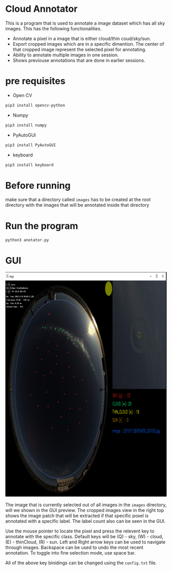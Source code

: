 # Cloud Annotator
This is a program that is used to annotate a image dataset which has all sky images. This has the following functionalities.
* Annotate a pixel in a image that is either cloud/thin coud/sky/sun.
* Export cropped images which are in a specific dimention. The center of that cropped image represent the selected pixel for annotating.
* Ability to annotate multiple images in one session.
* Shows previouse annotations that are done in earlier sessions.

# pre requisites
* Open CV 
```bash
pip3 install opencv-python
```

* Numpy
```bash
pip3 install numpy
```

* PyAutoGUI
```bash
pip3 install PyAutoGUI
```

* keyboard
```bash
pip3 install keyboard
```

# Before running 
make sure that a directory called `images` has to be created at the root directory with the images that will be annotated inside that directory

# Run the program
```bash
python3 anotator.py
```

# GUI

<img src="docs/overview.jpg" height="700" width="1200" >

The image that is currently selected out of all images in the `images` directory, will we shown in the GUI preview. The cropped images view in the right top shows the image patch that will be extracted if that specific poxel is annotated with a specific label. The label count also can be seen in the GUI.

Use the mouse pointer to locate the pixel and press the relevent key to annotate with the specific class. Default keys will be (Q) - sky, (W) - cloud, (E) - thinCloud, (R) - sun. Left and Right arrow keys can be used to navigate through images. Backspace can be used to undo the most recent annotation. To toggle into fine selection mode, use space bar. 

All of the above key binidings can be changed using the `config.txt` file.
